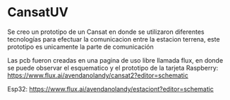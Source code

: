 # CansatUV
Se creo un prototipo de un Cansat en donde se utilizaron diferentes tecnologías para efectuar la comunicacion entre la estacion terrena, este prototipo es unicamente la parte de comunicación


Las pcb fueron creadas en una pagina de uso libre llamada flux, en donde se puede observar el esquematico y el prototipo de la tarjeta
Raspberry: https://www.flux.ai/avendanolandy/cansat2?editor=schematic

Esp32: https://www.flux.ai/avendanolandy/estaciont?editor=schematic 

